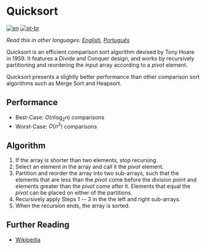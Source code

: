 # Quicksort

[![en](https://img.shields.io/badge/lang-en-red.svg)](./README.md) [![pt-br](https://img.shields.io/badge/lang-pt--br-green.svg)](README.pt-br.md)

_Read this in other languages: [English](README.md), [Português](README.pt-br.md)_

Quicksort is an efficient comparison sort algorithm devised by Tony Hoare in
1959. It features a Divide and Conquer design, and works by recursively
partitioning and reordering the input array according to a _pivot_ element.

Quicksort presents a slightly better performance than other comparison sort
algorithms such as Merge Sort and Heapsort.

## Performance

- Best-Case:  $O(n \log_2 n)$ comparisons
- Worst-Case: $O(n^2)$ comparisons

## Algorithm

1. If the array is shorter than two elements, stop recursing.
2. Select an element in the array and call it the _pivot_ element.
3. Partition and reorder the array into two sub-arrays, such that the elements
that are less than the _pivot_ come before the division point and elements
greater than the _pivot_ come after it. Elements that equal the _pivot_ can be
placed on either of the partitions.
4. Recursively apply Steps 1 -- 3 in the the left and right sub-arrays.
5. When the recursion ends, the array is sorted.

## Further Reading

- [Wikipedia](https://en.wikipedia.org/wiki/Quicksort)
